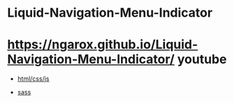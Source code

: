 # Liquid-Navigation-Menu-Indicator
https://ngarox.github.io/Liquid-Navigation-Menu-Indicator/
youtube
===
- [html/css/js](https://www.youtube.com/watch?v=argynmjupK8)

- [sass](https://www.youtube.com/watch?v=PYm6QkM7bOU&ab_channel=Bedimcode)
